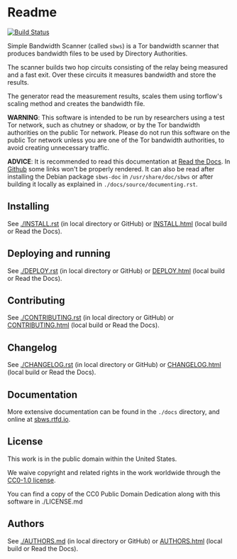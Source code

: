 # Readme

[![Build Status](https://travis-ci.org/torproject/sbws.svg?branch=master)](https://travis-ci.org/https://travis-ci.org/torproject/sbws)

Simple Bandwidth Scanner (called `sbws`) is a Tor bandwidth scanner that
produces bandwidth files to be used by Directory Authorities.

The scanner builds two hop circuits consisting of the relay being measured and
a fast exit. Over these circuits it measures bandwidth and store the results.

The generator read the measurement results, scales them using torflow's
scaling method and creates the bandwidth file.

**WARNING**: This software is intended to be run by researchers using a test
Tor network, such as chutney or shadow, or by the Tor bandwidth authorities
on the public Tor network.
Please do not run this software on the public Tor network unless you are one
of the Tor bandwidth authorities, to avoid creating unnecessary traffic.

**ADVICE**: It is recommended to read this documentation at
[Read the Docs](https://sbws.rtfd.io). In
[Github](http://github.com/torproject/sbws) some links won't be properly
rendered.
It can also be read after installing the Debian package ``sbws-doc`` in
``/usr/share/doc/sbws`` or after building it locally as explained in
``./docs/source/documenting.rst``.


Installing
------------

See [./INSTALL.rst](INSTALL.rst) (in local directory or GitHub) or
[INSTALL.html](INSTALL.html) (local build or Read the Docs).

Deploying and running
---------------------

See [./DEPLOY.rst](DEPLOY.rst) (in local directory or GitHub) or
[DEPLOY.html](DEPLOY.html) (local build or Read the Docs).

Contributing
--------------

See [./CONTRIBUTING.rst](CONTRIBUTING.rst) (in local directory or GitHub) or
[CONTRIBUTING.html](CONTRIBUTING.html) (local build or Read the Docs).

Changelog
--------------

See [./CHANGELOG.rst](CHANGELOG.rst) (in local directory or GitHub) or
[CHANGELOG.html](CHANGELOG.html)  (local build or Read the Docs).

Documentation
--------------

More extensive documentation can be found in the ``./docs`` directory,
and online at [sbws.rtfd.io](https://sbws.readthedocs.io).

## License

This work is in the public domain within the United States.

We waive copyright and related rights in the work worldwide through the
[CC0-1.0 license](https://creativecommons.org/publicdomain/zero/1.0).

You can find a copy of the CC0 Public Domain Dedication along with this
software in ./LICENSE.md

## Authors

See [./AUTHORS.md](AUTHORS.md) (in local directory or GitHub) or
[AUTHORS.html](AUTHORS.html) (local build or Read the Docs).